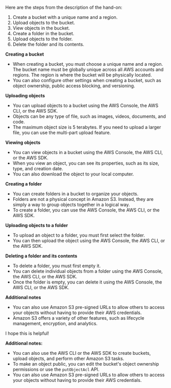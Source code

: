 Here are the steps from the description of the hand-on:

1. Create a bucket with a unique name and a region.
2. Upload objects to the bucket.
3. View objects in the bucket.
4. Create a folder in the bucket.
5. Upload objects to the folder.
6. Delete the folder and its contents.

**Creating a bucket**

- When creating a bucket, you must choose a unique name and a region. The bucket name must be globally unique across all AWS accounts and regions. The region is where the bucket will be physically located.
- You can also configure other settings when creating a bucket, such as object ownership, public access blocking, and versioning.

**Uploading objects**

- You can upload objects to a bucket using the AWS Console, the AWS CLI, or the AWS SDK.
- Objects can be any type of file, such as images, videos, documents, and code.
- The maximum object size is 5 terabytes. If you need to upload a larger file, you can use the multi-part upload feature.

**Viewing objects**

- You can view objects in a bucket using the AWS Console, the AWS CLI, or the AWS SDK.
- When you view an object, you can see its properties, such as its size, type, and creation date.
- You can also download the object to your local computer.

**Creating a folder**

- You can create folders in a bucket to organize your objects.
- Folders are not a physical concept in Amazon S3. Instead, they are simply a way to group objects together in a logical way.
- To create a folder, you can use the AWS Console, the AWS CLI, or the AWS SDK.

**Uploading objects to a folder**

- To upload an object to a folder, you must first select the folder.
- You can then upload the object using the AWS Console, the AWS CLI, or the AWS SDK.

**Deleting a folder and its contents**

- To delete a folder, you must first empty it.
- You can delete individual objects from a folder using the AWS Console, the AWS CLI, or the AWS SDK.
- Once the folder is empty, you can delete it using the AWS Console, the AWS CLI, or the AWS SDK.

**Additional notes**

- You can also use Amazon S3 pre-signed URLs to allow others to access your objects without having to provide their AWS credentials.
- Amazon S3 offers a variety of other features, such as lifecycle management, encryption, and analytics.

I hope this is helpful!

**Additional notes:**

- You can also use the AWS CLI or the AWS SDK to create buckets, upload objects, and perform other Amazon S3 tasks.
- To make an object public, you can edit the bucket's object ownership permissions or use the `putObjectAcl` API.
- You can also use Amazon S3 pre-signed URLs to allow others to access your objects without having to provide their AWS credentials.